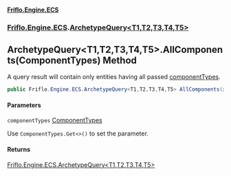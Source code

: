 #### [Friflo.Engine.ECS](index.md 'index')
### [Friflo.Engine.ECS](Friflo.Engine.ECS.md 'Friflo.Engine.ECS').[ArchetypeQuery&lt;T1,T2,T3,T4,T5&gt;](ArchetypeQuery_T1,T2,T3,T4,T5_.md 'Friflo.Engine.ECS.ArchetypeQuery<T1,T2,T3,T4,T5>')

## ArchetypeQuery<T1,T2,T3,T4,T5>.AllComponents(ComponentTypes) Method

A query result will contain only entities having all passed [componentTypes](ArchetypeQuery_T1,T2,T3,T4,T5_.AllComponents(ComponentTypes).md#Friflo.Engine.ECS.ArchetypeQuery_T1,T2,T3,T4,T5_.AllComponents(Friflo.Engine.ECS.ComponentTypes).componentTypes 'Friflo.Engine.ECS.ArchetypeQuery<T1,T2,T3,T4,T5>.AllComponents(Friflo.Engine.ECS.ComponentTypes).componentTypes').

```csharp
public Friflo.Engine.ECS.ArchetypeQuery<T1,T2,T3,T4,T5> AllComponents(in Friflo.Engine.ECS.ComponentTypes componentTypes);
```
#### Parameters

<a name='Friflo.Engine.ECS.ArchetypeQuery_T1,T2,T3,T4,T5_.AllComponents(Friflo.Engine.ECS.ComponentTypes).componentTypes'></a>

`componentTypes` [ComponentTypes](ComponentTypes.md 'Friflo.Engine.ECS.ComponentTypes')

Use `ComponentTypes.Get<>()` to set the parameter.

#### Returns
[Friflo.Engine.ECS.ArchetypeQuery&lt;](ArchetypeQuery_T1,T2,T3,T4,T5_.md 'Friflo.Engine.ECS.ArchetypeQuery<T1,T2,T3,T4,T5>')[T1](ArchetypeQuery_T1,T2,T3,T4,T5_.md#Friflo.Engine.ECS.ArchetypeQuery_T1,T2,T3,T4,T5_.T1 'Friflo.Engine.ECS.ArchetypeQuery<T1,T2,T3,T4,T5>.T1')[,](ArchetypeQuery_T1,T2,T3,T4,T5_.md 'Friflo.Engine.ECS.ArchetypeQuery<T1,T2,T3,T4,T5>')[T2](ArchetypeQuery_T1,T2,T3,T4,T5_.md#Friflo.Engine.ECS.ArchetypeQuery_T1,T2,T3,T4,T5_.T2 'Friflo.Engine.ECS.ArchetypeQuery<T1,T2,T3,T4,T5>.T2')[,](ArchetypeQuery_T1,T2,T3,T4,T5_.md 'Friflo.Engine.ECS.ArchetypeQuery<T1,T2,T3,T4,T5>')[T3](ArchetypeQuery_T1,T2,T3,T4,T5_.md#Friflo.Engine.ECS.ArchetypeQuery_T1,T2,T3,T4,T5_.T3 'Friflo.Engine.ECS.ArchetypeQuery<T1,T2,T3,T4,T5>.T3')[,](ArchetypeQuery_T1,T2,T3,T4,T5_.md 'Friflo.Engine.ECS.ArchetypeQuery<T1,T2,T3,T4,T5>')[T4](ArchetypeQuery_T1,T2,T3,T4,T5_.md#Friflo.Engine.ECS.ArchetypeQuery_T1,T2,T3,T4,T5_.T4 'Friflo.Engine.ECS.ArchetypeQuery<T1,T2,T3,T4,T5>.T4')[,](ArchetypeQuery_T1,T2,T3,T4,T5_.md 'Friflo.Engine.ECS.ArchetypeQuery<T1,T2,T3,T4,T5>')[T5](ArchetypeQuery_T1,T2,T3,T4,T5_.md#Friflo.Engine.ECS.ArchetypeQuery_T1,T2,T3,T4,T5_.T5 'Friflo.Engine.ECS.ArchetypeQuery<T1,T2,T3,T4,T5>.T5')[&gt;](ArchetypeQuery_T1,T2,T3,T4,T5_.md 'Friflo.Engine.ECS.ArchetypeQuery<T1,T2,T3,T4,T5>')